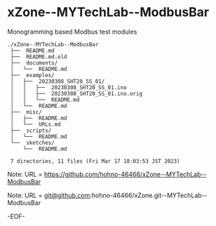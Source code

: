 # xZone--MYTechLab--ModbusBar

Monogramming based Modbus test modules

    ./xZone--MYTechLab--ModbusBar
     ├──  README.md
     ├──  README.md.old
     ├──  documents/
     │   └──  README.md
     ├──  examples/
     │   ├──  20230308_SHT20_SS_01/
     │   │   ├──  20230308_SHT20_SS_01.ino
     │   │   ├──  20230308_SHT20_SS_01.ino.orig
     │   │   └──  README.md
     │   └──  README.md
     ├──  misc/
     │   ├──  README.md
     │   └──  URLs.md
     ├──  scripts/
     │   └──  README.md
     └──  sketches/
         └──  README.md
     
     7 directories, 11 files (Fri Mar 17 18:03:53 JST 2023)


Note: URL = https://github.com/hohno-46466/xZone--MYTechLab--ModbusBar

Note: URL = git@github.com:hohno-46466/xZone.git--MYTechLab--ModbusBar

-EOF-

